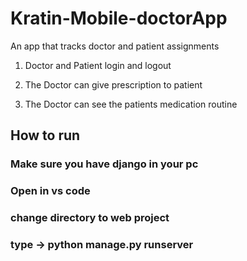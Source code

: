 # Kratin-Mobile-doctorApp
An app that tracks doctor and patient assignments


1. Doctor and Patient login and logout

2. The Doctor can give prescription to patient 

3. The Doctor can see the patients medication routine


## How to run 
### Make sure you have django in your pc
### Open in vs code
### change directory to web project
### type  ->   python manage.py runserver







